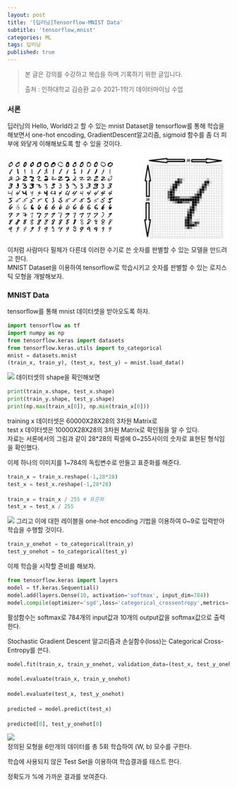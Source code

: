 ```yaml
---
layout: post
title: '[딥러닝]Tensorflow-MNIST Data'
subtitle: 'tensorflow,mnist'
categories: ML
tags: 딥러닝
published: true
---
```


>본 글은 강의를 수강하고 복습을 하며 기록하기 위한 글입니다.<br/>
>
>출처 : 인하대학교 김승환 교수 2021-1학기 데이터마이닝 수업<br/>


### 서론

딥러닝의 Hello, World라고 할 수 있는 mnist Dataset을 tensorflow를 통해 학습을 해보면서 one-hot encoding, GradientDescent알고리즘, sigmoid 함수를 좀 더 피부에 와닿게 이해해보도록 할 수 있을 것이다.<br/>
<img src="/assets/img/딥러닝/mnist1.PNG" title="mnist"/>
이처럼 사람마다 필체가 다른데 이러한 수기로 쓴 숫자를 판별할 수 있는 모델을 만드려고 한다.<br/>
MNIST Dataset을 이용하여 tensorflow로 학습시키고 숫자를 판별할 수 있는 로지스틱 모형을 개발해보자.<br/>
### MNIST Data

tensorflow를 통해 mnist 데이터셋을 받아오도록 하자.

```python
import tensorflow as tf
import numpy as np
from tensorflow.keras import datasets
from tensorflow.keras.utils import to_categorical
mnist = datasets.mnist
(train_x, train_y), (test_x, test_y) = mnist.load_data()
```
<img src="https://img1.daumcdn.net/thumb/R1280x0/?scode=mtistory2&fname=https%3A%2F%2Fblog.kakaocdn.net%2Fdn%2Fea7vSi%2Fbtq3niqLwLG%2FkeExwFy5a2CRJspZSWhgf0%2Fimg.png">
데이터셋의 shape을 확인해보면

```python
print(train_x.shape, test_x.shape)
print(train_y.shape, test_y.shape)
print(np.max(train_x[0]), np.min(train_x[0]))
```

training x 데이터셋은 60000X28X28의 3차원 Matrix로  
test x 데이터셋은 10000X28X28의 3차원 Matrix로 확인됨을 알 수 있다.  
자료는 서론에서의 그림과 같이 28\*28의 픽셀에 0~255사이의 숫자로 표현된 형식임을 확인했다.

이제 하나의 이미지를 1~784의 독립변수로 만들고 표준화를 해준다.

```python
train_x = train_x.reshape(-1,28*28) 
test_x = test_x.reshape(-1,28*28)

train_x = train_x / 255 # 표준화
test_x = test_x / 255
```
<img src="https://img1.daumcdn.net/thumb/R1280x0/?scode=mtistory2&fname=https%3A%2F%2Fblog.kakaocdn.net%2Fdn%2Fl75wi%2Fbtq3n9Upc8v%2FdFzmAMpKVtnJcPkbAzSkzk%2Fimg.png">
그리고 이에 대한 레이블을 one-hot encoding 기법을 이용하여 0~9로 입력받아 학습을 수행할 것이다.

```python
train_y_onehot = to_categorical(train_y)
test_y_onehot = to_categorical(test_y)
```

이제 학습을 시작할 준비를 해보자.

```python
from tensorflow.keras import layers
model = tf.keras.Sequential()
model.add(layers.Dense(10, activation='softmax', input_dim=784))
model.compile(optimizer='sgd',loss='categorical_crossentropy',metrics=['accuracy'])
```

활성함수는 softmax로 784개의 input값과 10개의 output값을 softmax값으로 출력한다.

Stochastic Gradient Descent 알고리즘과 손실함수(loss)는 Categorical Cross-Entropy를 쓴다.

```python
model.fit(train_x, train_y_onehot, validation_data=(test_x, test_y_onehot), batch_size = 100, epochs=5)

model.evaluate(train_x, train_y_onehot)

model.evaluate(test_x, test_y_onehot)

predicted = model.predict(test_x)

predicted[0], test_y_onehot[0]
```
<img src="https://img1.daumcdn.net/thumb/R1280x0/?scode=mtistory2&fname=https%3A%2F%2Fblog.kakaocdn.net%2Fdn%2Fbk89DX%2Fbtq3niqLxy3%2FlKGw5jruNWSq2elPbwSYYK%2Fimg.png"><br/>
정의된 모형을 6만개의 데이터를 총 5회 학습하여 (W, b) 모수를 구한다.

학습에 사용되지 않은 Test Set을 이용하여 학습결과를 테스트 한다.

정확도가 %에 가까운 결과를 보여준다.
